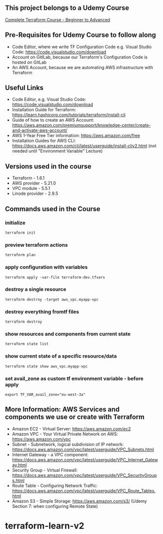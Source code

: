 ## This project belongs to a Udemy Course
[Complete Terraform Course - Beginner to Advanced](https://www.youtube.com/watch?v=m3cKkYXl-8o&ab_channel=TechWorldwithNana)

## Pre-Requisites for Udemy Course to follow along
- Code Editor, where we write TF Configuration Code e.g. Visual Studio Code: https://code.visualstudio.com/download
- Account on GitlLab, because our Terraform's Configuration Code is hosted on GitLab
- An AWS Account, because we are automating AWS infrastructure with Terraform


## Useful Links
- Code Editor, e.g. Visual Studio Code: https://code.visualstudio.com/download
- Installation Guide for Terraform: https://learn.hashicorp.com/tutorials/terraform/install-cli
- Guide of how to create an AWS Account: https://aws.amazon.com/premiumsupport/knowledge-center/create-and-activate-aws-account/
- AWS 1-Year Free Tier information: https://aws.amazon.com/free
- Installation Guides for AWS CLI: https://docs.aws.amazon.com/cli/latest/userguide/install-cliv2.html (not needed until "Environment Variable" Lecture)


## Versions used in the course
- Terraform - 1.6.1
- AWS provider - 5.21.0
- VPC module - 5.5.1
- Linode provider - 2.9.5


## Commands used in the Course

### initialize

    terraform init

### preview terraform actions

    terraform plan

### apply configuration with variables

    terraform apply -var-file terraform-dev.tfvars

### destroy a single resource

    terraform destroy -target aws_vpc.myapp-vpc

### destroy everything fromtf files

    terraform destroy

### show resources and components from current state

    terraform state list

### show current state of a specific resource/data

    terraform state show aws_vpc.myapp-vpc    

### set avail_zone as custom tf environment variable - before apply

    export TF_VAR_avail_zone="eu-west-3a"



## More Information: AWS Services and components we use or create with Terraform
- Amazon EC2 - Virtual Server: https://aws.amazon.com/ec2
- Amazon VPC - Your Virtual Private Network on AWS: https://aws.amazon.com/vpc
- Subnet - Subnetwork, logical subdivision of IP network: https://docs.aws.amazon.com/vpc/latest/userguide/VPC_Subnets.html
- Internet Gateway - a VPC component: https://docs.aws.amazon.com/vpc/latest/userguide/VPC_Internet_Gateway.html
- Security Group - Virtual Firewall: https://docs.aws.amazon.com/vpc/latest/userguide/VPC_SecurityGroups.html
- Route Table - Configuring Network Traffic: https://docs.aws.amazon.com/vpc/latest/userguide/VPC_Route_Tables.html
- Amazon S3  - Simple Storage: https://aws.amazon.com/s3/ (Udemy Section 7: when configuring Remote State)
# terraform-learn-v2
